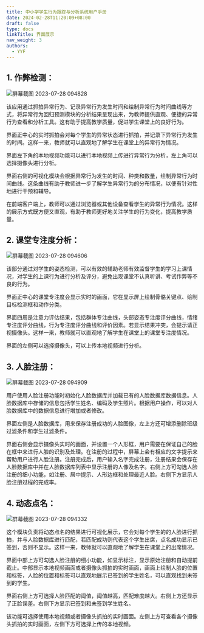 ```yaml
---
title: 中小学学生行为跟踪与分析系统用户手册
date: 2024-02-28T11:20:09+08:00
draft: false
type: docs
linkTitle: 界面展示
nav_weight: 3
authors:
  - YYF
---
```

<!--more-->


## 1. 作弊检测：

![屏幕截图 2023-07-28 094828](https://gitee.com/yao_yi_feng/fighouse/raw/master/img/%E6%99%BA%E6%85%A7%E8%AF%BE%E5%A0%82/202402281122851.webp?width=500#center)

该应用通过抓拍异常行为、记录异常行为发生时间和绘制异常行为时间曲线等方式，将异常行为回归预测模块的分析结果呈现出来，为教师提供直观、便捷的异常行为查看和分析工具。这有助于提高教学质量，促进学生课堂上的良好行为。

界面正中心的实时抓拍会对每个学生的异常状态进行抓拍，并记录下异常行为发生的时间。这样一来，教师就可以直观地了解学生在课堂上的异常行为情况。

界面左下角的本地视频功能可以进行本地视频上传进行异常行为分析，左上角可以选择摄像头进行分析。

界面右侧的可视化模块会根据异常行为发生的时间、种类和数量，绘制异常行为时间曲线。这条曲线有助于教师进一步了解学生异常行为的分布情况，以便有针对性地进行干预和辅导。

在前端客户端上，教师可以通过浏览器或其他设备查看学生的异常行为情况。这样的展示方式既方便又直观，有助于教师更好地关注学生的行为变化，提高教学质量。

## 2. 课堂专注度分析：

![屏幕截图 2023-07-28 094606](https://gitee.com/yao_yi_feng/fighouse/raw/master/img/%E6%99%BA%E6%85%A7%E8%AF%BE%E5%A0%82/202402281122081.webp?width=500#center)

该部分通过对学生的姿态检测，可以有效的辅助老师有效监督学生的学习上课情况，对学生的上课行为进行分析及评分，避免出现课堂不认真听讲、考试作弊等不良的行为。

界面正中心的课堂专注度会显示实时的画面，它在显示屏上绘制骨骼关键点、绘制目标检测框和动作分类。

界面四周是注意力评估结果，包括群体专注曲线，头部姿态专注度评分曲线，情绪专注度评分曲线，行为专注度评分曲线和评价因素。若显示结果冲突，会提示请正视摄像头。这样一来，教师就可以直观地了解学生在课堂上的课堂专注度情况。

界面的左侧可以选择摄像头，可以上传本地视频进行分析。

## 3. 人脸注册：

![屏幕截图 2023-07-28 094909](https://gitee.com/yao_yi_feng/fighouse/raw/master/img/%E6%99%BA%E6%85%A7%E8%AF%BE%E5%A0%82/202402281122750.webp?width=500#center)

用户使用人脸注册功能时初始化人脸数据库并加载已有的人脸数据库数据信息。人脸数据库中存储的信息包括学生姓名、编码及学生照片。根据用户操作，可以对人脸数据库中的数据信息进行增加或者修改。

界面左侧是人脸数据库，用来保存注册成功的人脸图像，左上方还可增添删除班级过滤条件和学生过滤条件。

界面右侧会显示摄像头实时的画面，并设置一个人形框，用户需要在保证自己的脸在框中来进行人脸的识别及处理。在注册的过程中，屏幕上会有相应的文字提示来帮助用户进行人脸注册。注册完成后，用户输入名字完成注册，注册结果会保存在人脸数据库中并在人脸数据库列表中显示注册的人像及名字。右侧上方可勾选人脸注册的细小功能，如注册、居中提示、人形边框和处理最近人脸。右侧下方显示人脸注册过程的完成率。

## 4. 动态点名：

![屏幕截图 2023-07-28 094332](https://gitee.com/yao_yi_feng/fighouse/raw/master/img/%E6%99%BA%E6%85%A7%E8%AF%BE%E5%A0%82/202402281122523.webp?width=500#center)

这个模块负责将动态点名的结果进行可视化展示，它会对每个学生的的人脸进行抓拍，并与人脸数据库进行匹配，若匹配成功则代表这个学生出席，点名成功显示已签到，否则不显示。这样一来，教师就可以直观地了解学生在课堂上的出席情况。

界面中部上方可勾选人脸注册的细小功能，如显示标注，显示原始注册和自动提前截止。中部显示本地视频画面或者摄像头抓拍的实时画面，画面上绘制人脸的位置和标签，人脸的位置和标签可以直观地展示已签到的学生姓名，可以直观找到未签到的学生。

界面右侧上方可选择人脸匹配的阈值，阈值越高，匹配难度越大。右侧上方还显示了正脸误差。右侧下方显示已签到和未签到学生姓名。

该功能可选择使用本地视频或者摄像头抓拍的实时画面。左侧上方可查看各个摄像头抓拍的实时画面，左侧下方可选择上传的本地视频。
